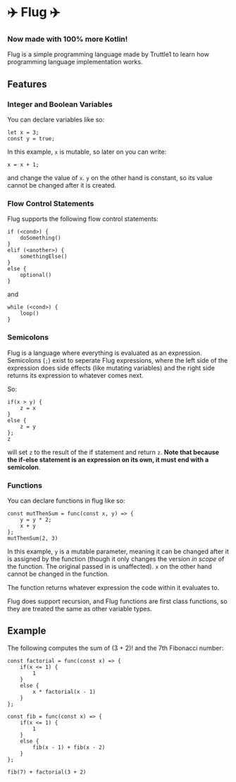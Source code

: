 # ✈️ Flug ✈️

### Now made with 100% more Kotlin!

Flug is a simple programming language made by Truttle1 to learn how 
programming language implementation works.

## Features

### Integer and Boolean Variables

You can declare variables like so:
```
let x = 3;
const y = true;
```

In this example, `x` is mutable, so later on you can write:

```commandline
x = x + 1;
```
and change the value of `x`. `y` on the other hand is constant, so its value cannot
be changed after it is created.

### Flow Control Statements

Flug supports the following flow control statements:

```commandline
if (<cond>) {
    doSomething()
}
elif (<another>) {
    somethingElse()
}
else {
    optional()
}
```

and

```commandline
while (<cond>) {
    loop()
}
```

### Semicolons

Flug is a language where everything is evaluated as an expression.
Semicolons (`;`) exist to seperate Flug expressions, where the left side of the expression
does side effects (like mutating variables) and the right
side returns its expression to whatever comes next.

So:

```commandline
if(x > y) {
    z = x
}
else {
    z = y
};
z
```
will set `z` to the result of the if statement and return `z`. **Note that because
the if-else statement is an expression on its own, it must end with a semicolon**.

### Functions

You can declare functions in flug like so:

```commandline
const mutThenSum = func(const x, y) => {
    y = y * 2;
    x + y
};
mutThenSum(2, 3)
```

In this example, `y` is a mutable parameter, meaning it can be changed after it is
assigned by the function (though it only changes the version *in scope* of the function. The original
passed in is unaffected). `x` on the other hand cannot be changed in the function.

The function returns whatever expression the code within it evaluates to.

Flug does support recursion, and Flug functions are first class functions, so they are
treated the same as other variable types.

## Example

The following computes the sum of (3 + 2)! and the 7th Fibonacci number:

```commandline
const factorial = func(const x) => {
    if(x <= 1) {
        1
    }
    else {
        x * factorial(x - 1)
    }
};

const fib = func(const x) => {
    if(x <= 1) {
        1
    }
    else {
        fib(x - 1) + fib(x - 2)
    }
};

fib(7) + factorial(3 + 2)
```
